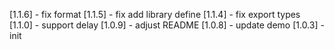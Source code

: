 [1.1.6] - fix format
[1.1.5] - fix add library define
[1.1.4] - fix export types
[1.1.0] - support delay
[1.0.9] - adjust README
[1.0.8] - update demo
[1.0.3] - init
